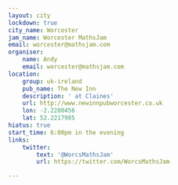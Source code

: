 ```yaml
---
layout: city
lockdown: true
city_name: Worcester
jam_name: Worcester MathsJam
email: worcester@mathsjam.com
organiser:
    name: Andy
    email: worcester@mathsjam.com
location:
    group: uk-ireland
    pub_name: The New Inn
    description: ' at Claines'
    url: http://www.newinnpubworcester.co.uk
    lon: -2.2280456
    lat: 52.2217985
hiatus: true
start_time: 6:00pm in the evening
links:
    twitter:
        text: '@WorcsMathsJam'
        url: https://twitter.com/WorcsMathsJam

---
```


